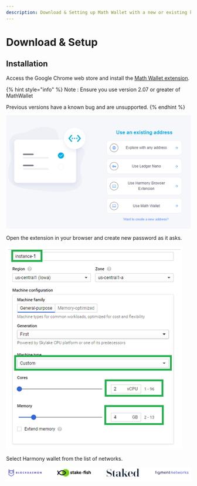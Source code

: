 ```yaml
---
description: Download & Setting up Math Wallet with a new or existing key
---
```


# Download & Setup

## Installation

Access the Google Chrome web store and install the [Math Wallet extension](https://chrome.google.com/webstore/detail/math-wallet/afbcbjpbpfadlkmhmclhkeeodmamcflc?hl=en).

{% hint style="info" %}
Note : Ensure you use version 2.07 or greater of MathWallet

Previous versions have a known bug and are unsupported.
{% endhint %}

![](../../.gitbook/assets/image%20%2830%29.png)

Open the extension in your browser and create new password as it asks.

![](../../.gitbook/assets/image%20%2824%29.png)

Select Harmony wallet from the list of networks.

![](../../.gitbook/assets/image%20%2836%29.png)



